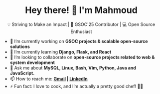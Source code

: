 <h1 align="center">Hey there! 👋 I'm Mahmoud</h1>


<p align="center">
💡 Striving to Make an Impact | 🚀 GSOC'25 Contributor | 💻 Open Source Enthusiast
</p>



- 🔭 I’m currently working on **GSOC projects & scalable open-source solutions**  
- 🌱 I’m currently learning **Django, Flask, and React**  
- 👯 I’m looking to collaborate on **open-source projects related to web & system development**  
- 💬 Ask me about **MySQL, Linux, Bash, Vim, Python, Java and JavaScript.**
- 📫 How to reach me: **[Gmail](mahmoudnasser1561@gmail.com) | [LinkedIn](https://www.linkedin.com/in/mahmoud-nasser-123588197/)**
- ⚡ Fun fact: I love to cook, and I’m actually a pretty good chef! 🍳🔥
